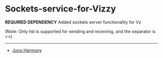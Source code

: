 # Sockets-service-for-Vizzy

**REQUIRED DEPENDENCY**
Added sockets server functionality for Vz

(Note: Only list is supported for sending and receiving, and the separator is <<)

---

* [ Juno Harmony]([https://](https://www.simplerockets.com/Mods/View/234638/Juno-Harmony))
